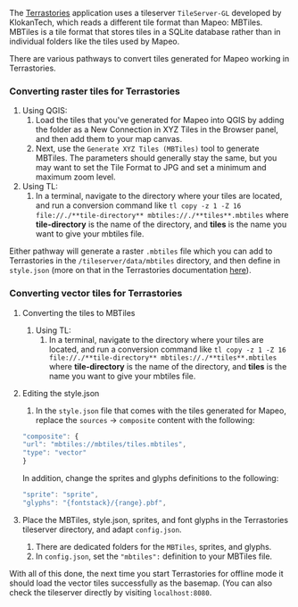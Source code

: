 The [Terrastories](https://www.notion.so/Terrastories-d61ccbf6dba345d1aa7f616fe4d54f6f) application uses a tileserver `TileServer-GL` developed by KlokanTech, which reads a different tile format than Mapeo: MBTiles. MBTiles is a tile format that stores tiles in a SQLite database rather than in individual folders like the tiles used by Mapeo. 

There are various pathways to convert tiles generated for Mapeo working in Terrastories.

### Converting raster tiles for Terrastories

1. Using QGIS:
    1. Load the tiles that you've generated for Mapeo into QGIS by adding the folder as a New Connection in XYZ Tiles in the Browser panel, and then add them to your map canvas.
    2. Next, use the `Generate XYZ Tiles (MBTiles)` tool to generate MBTiles. The parameters should generally stay the same, but you may want to set the Tile Format to JPG and set a minimum and maximum zoom level.
2. Using TL:
    1. In a terminal, navigate to the directory where your tiles are located, and run a conversion command like `tl copy -z 1 -Z 16 file://./**tile-directory** mbtiles://./**tiles**.mbtiles` where **tile-directory** is the name of the directory, and **tiles** is the name you want to give your mbtiles file.

Either pathway will generate a raster `.mbtiles` file which you can add to Terrastories in the `/tileserver/data/mbtiles` directory, and then define in `style.json` (more on that in the Terrastories documentation [here](https://github.com/Terrastories/terrastories/blob/master/documentation/SETUP-OFFLINE.md#setting-up-offline-environment-and-map)).

### Converting vector tiles for Terrastories

1. Converting the tiles to MBTiles
    1. Using TL:
        1. In a terminal, navigate to the directory where your tiles are located, and run a conversion command like `tl copy -z 1 -Z 16 file://./**tile-directory** mbtiles://./**tiles**.mbtiles` where **tile-directory** is the name of the directory, and **tiles** is the name you want to give your mbtiles file.
2. Editing the style.json
    1. In the `style.json` file that comes with the tiles generated for Mapeo, replace the `sources` → `composite` content with the following: 

    ```jsx
    "composite": {
    "url": "mbtiles://mbtiles/tiles.mbtiles",
    "type": "vector"
    }
    ```

    In addition, change the sprites and glyphs definitions to the following:

    ```jsx
    "sprite": "sprite",
    "glyphs": "{fontstack}/{range}.pbf",
    ```

3. Place the MBTiles, style.json, sprites, and font glyphs in the Terrastories tileserver directory, and adapt `config.json`. 
    1. There are dedicated folders for the `MBTiles`, sprites, and glyphs.
    2. In `config.json`, set the `"mbtiles":` definition to your MBTiles file. 

With all of this done, the next time you start Terrastories for offline mode it should load the vector tiles successfully as the basemap. (You can also check the tileserver directly by visiting `localhost:8080`.
